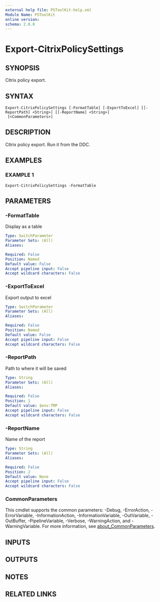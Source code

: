 ```yaml
---
external help file: PSToolKit-help.xml
Module Name: PSToolKit
online version:
schema: 2.0.0
---
```


# Export-CitrixPolicySettings

## SYNOPSIS
Citrix policy export.

## SYNTAX

```
Export-CitrixPolicySettings [-FormatTable] [-ExportToExcel] [[-ReportPath] <String>] [[-ReportName] <String>]
 [<CommonParameters>]
```

## DESCRIPTION
Citrix policy export.
Run it from the DDC.

## EXAMPLES

### EXAMPLE 1
```
Export-CitrixPolicySettings -FormatTable
```

## PARAMETERS

### -FormatTable
Display as a table

```yaml
Type: SwitchParameter
Parameter Sets: (All)
Aliases:

Required: False
Position: Named
Default value: False
Accept pipeline input: False
Accept wildcard characters: False
```

### -ExportToExcel
Export output to excel

```yaml
Type: SwitchParameter
Parameter Sets: (All)
Aliases:

Required: False
Position: Named
Default value: False
Accept pipeline input: False
Accept wildcard characters: False
```

### -ReportPath
Path to where it will be saved

```yaml
Type: String
Parameter Sets: (All)
Aliases:

Required: False
Position: 1
Default value: $env:TMP
Accept pipeline input: False
Accept wildcard characters: False
```

### -ReportName
Name of the report

```yaml
Type: String
Parameter Sets: (All)
Aliases:

Required: False
Position: 2
Default value: None
Accept pipeline input: False
Accept wildcard characters: False
```

### CommonParameters
This cmdlet supports the common parameters: -Debug, -ErrorAction, -ErrorVariable, -InformationAction, -InformationVariable, -OutVariable, -OutBuffer, -PipelineVariable, -Verbose, -WarningAction, and -WarningVariable. For more information, see [about_CommonParameters](http://go.microsoft.com/fwlink/?LinkID=113216).

## INPUTS

## OUTPUTS

## NOTES

## RELATED LINKS
